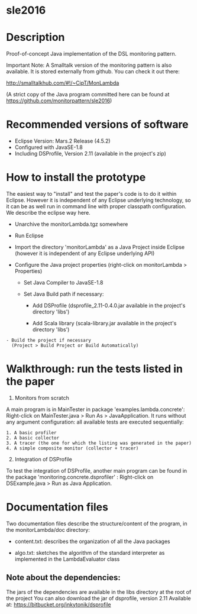 # sle2016

Description
============
  Proof-of-concept Java implementation of the DSL monitoring pattern.

  Important Note: A Smalltalk version of the monitoring pattern is
  also available. It is stored externally from github. You can check it
  out there:

  http://smalltalkhub.com/#!/~CipT/MonLambda

  (A strict copy of the Java program committed here can be found at
  https://github.com/monitorpattern/sle2016)

Recommended versions of software
=================================
   - Eclipse Version: Mars.2 Release (4.5.2)
   - Configured with JavaSE-1.8
   - Including DSProfile, Version 2.11 (available in the project's zip)

   
How to install the prototype
=============================
  
  The easiest way to "install" and test the paper's code is to do it
  within Eclipse.  However it is independent of any Eclipse underlying
  technology, so it can be as well run in command line with proper
  classpath configuration. We describe the eclipse way here.

   - Unarchive the monitorLambda.tgz somewhere
  
   - Run Eclipse

   - Import the directory 'monitorLambda' as a Java Project inside
     Eclipse (however it is independent of any Eclipse underlying API)

   - Configure the Java project properties (right-click on
     monitorLambda > Properties)
  
       * Set Java Compiler to JavaSE-1.8

       * Set Java Build path if necessary:

           * Add DSProfile (dsprofile_2.11-0.4.0.jar available in the
             project's directory 'libs')

           * Add Scala library (scala-library.jar available in the
             project's directory 'libs')

    - Build the project if necessary
      (Project > Build Project or Build Automatically)
  
Walkthrough: run the tests listed in the paper
===============================================

1. Monitors from scratch

  A main program is in MainTester in package 'examples.lambda.concrete':
  Right-click on MainTester.java > Run As > JavaApplication.
  It runs without any argument configuration:
  all available tests are executed sequentially:

    1. A basic profiler
    2. A basic collector
    3. A tracer (the one for which the listing was generated in the paper) 
    4. A simple composite monitor (collector + tracer)

2. Integration of DSProfile

  To test the integration of DSProfile, another main program can be found in the package
  'monitoring.concrete.dsprofiler' :
  Right-click on DSExample.java > Run as Java Application.


Documentation files
===================

  Two documentation files describe the structure/content of the
  program, in the monitorLambda/doc directory:

  - content.txt: describes the organization of all the Java packages

  - algo.txt: sketches the algorithm of the standard interpreter as
     implemented in the LambdaEvaluator class



Note about the dependencies:
---------------------------

  The jars of the dependencies are available in the libs directory at
  the root of the project You can also download the jar of dsprofile,
  version 2.11 Available at: https://bitbucket.org/inkytonik/dsprofile
  

  
